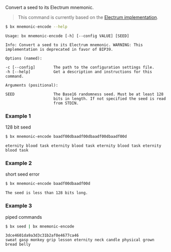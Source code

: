 Convert a seed to its Electrum mnemonic.

> This command is currently based on the [Electrum implementation](https://github.com/libbitcoin/libbitcoin-explorer/issues/14).

```sh
$ bx mnemonic-encode --help
```
```
Usage: bx mnemonic-encode [-h] [--config VALUE] [SEED]                   

Info: Convert a seed to its Electrum mnemonic. WARNING: This             
implementation is deprecated in favor of BIP39.                          

Options (named):

-c [--config]        The path to the configuration settings file.        
-h [--help]          Get a description and instructions for this command.

Arguments (positional):

SEED                 The Base16 randomness seed. Must be at least 128    
                     bits in length. If not specified the seed is read   
                     from STDIN.
```
### Example 1
128 bit seed
```sh
$ bx mnemonic-encode baadf00dbaadf00dbaadf00dbaadf00d
```
```
eternity blood task eternity blood task eternity blood task eternity blood task
```
### Example 2
short seed error
```sh
$ bx mnemonic-encode baadf00dbaadf00d
```
```
The seed is less than 128 bits long.
```
### Example 3
piped commands
```sh
$ bx seed | bx mnemonic-encode
```
```
3dce4601da9a3d3c31b2af0e4677ca46
sweat gasp monkey grip lesson eternity neck candle physical grown bread belly
```